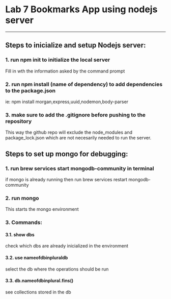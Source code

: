 # Lab 7 Bookmarks App using nodejs server
____

## Steps to inicialize and setup Nodejs server:

### 1. run npm init to initialize the local server
Fill in wth the information asked by the command prompt

### 2. run npm install (name of dependency) to add dependencies to the package.json
ie: npm install morgan,express,uuid,nodemon,body-parser

### 3. make sure to add the .gitignore before pushing to the repository
This way the github repo will exclude the node_modules and package_lock.json  which are not necesarily needed to run the server.


## Steps to set up mongo for debugging:

### 1. run brew services start mongodb-community in terminal
if mongo is already running then run brew services restart mongodb-community

### 2. run mongo
This starts the mongo environment

### 3. Commands:
#### 3.1. show dbs
check which dbs are already inicialized in the environment
#### 3.2. use nameofdbinpluraldb
select the db where the operations should be run
#### 3.3. db.nameofdbinplural.fins()
see collections stored in the db

